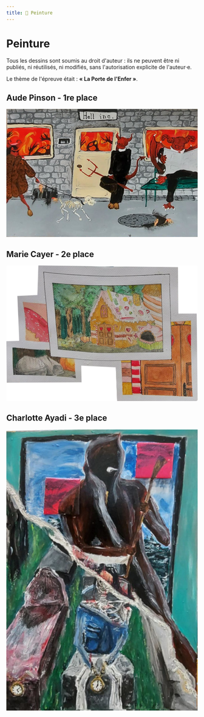 ```yaml
---
title: 🎨 Peinture
---
```


# Peinture

<head>
    <meta name="robots" content="noindex" />
</head>

Tous les dessins sont soumis au droit d'auteur : ils ne peuvent
être ni publiés, ni réutilisés, ni modifiés, sans l'autorisation explicite de
l'auteur‧e.

Le thème de l'épreuve était : **« La Porte de l'Enfer »**.

## Aude Pinson - 1re place

![](/img/oeuvres/peinture/Aude_Pinson.jpg)

## Marie Cayer - 2e place

![](/img/oeuvres/peinture/Marie_Cayer.png)

## Charlotte Ayadi - 3e place

![](/img/oeuvres/peinture/Charlotte_Ayadi.jpg)
